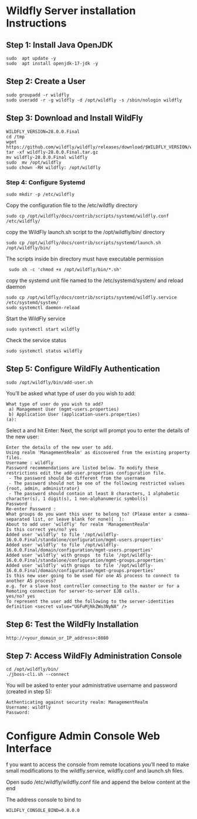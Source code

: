 # Wildfly Server installation Instructions
## Step 1: Install Java OpenJDK ##
~~~
sudo  apt update -y
sudo  apt install openjdk-17-jdk -y
~~~

## Step 2: Create a User ##

~~~
sudo groupadd -r wildfly
sudo useradd -r -g wildfly -d /opt/wildfly -s /sbin/nologin wildfly
~~~
## Step 3: Download and Install WildFly ##
```
WILDFLY_VERSION=28.0.0.Final
cd /tmp
wget https://github.com/wildfly/wildfly/releases/download/$WILDFLY_VERSION/wildfly-$WILDFLY_VERSION.tar.gz
tar -xf wildfly-28.0.0.Final.tar.gz
mv wildfly-28.0.0.Final wildfly
sudo  mv /opt/wildfly
sudo chown -RH wildfly: /opt/wildfly
```
### Step 4: Configure Systemd ###
```
sudo mkdir -p /etc/wildfly
```
Copy the configuration file to the /etc/wildfly directory

```
sudo cp /opt/wildfly/docs/contrib/scripts/systemd/wildfly.conf /etc/wildfly/

```
copy the WildFly launch.sh script to the /opt/wildfly/bin/ directory

```
sudo cp /opt/wildfly/docs/contrib/scripts/systemd/launch.sh /opt/wildfly/bin/

```
The scripts inside bin directory must have executable permission 

```
 sudo sh -c 'chmod +x /opt/wildfly/bin/*.sh'

```
 copy the systemd unit file named to the /etc/systemd/system/ and reload daemon

```
sudo cp /opt/wildfly/docs/contrib/scripts/systemd/wildfly.service /etc/systemd/system/
sudo systemctl daemon-reload
```
Start the WildFly service 
```
sudo systemctl start wildfly
```
Check the service status 
```
sudo systemctl status wildfly
```
## Step 5: Configure WildFly Authentication ##
```
sudo /opt/wildfly/bin/add-user.sh
```
You’ll be asked what type of user do you wish to add:
```
What type of user do you wish to add? 
 a) Management User (mgmt-users.properties) 
 b) Application User (application-users.properties)
(a):

```
Select a and hit Enter:
Next, the script will prompt you to enter the details of the new user:
```
Enter the details of the new user to add.
Using realm 'ManagementRealm' as discovered from the existing property files.
Username : wildfly
Password recommendations are listed below. To modify these restrictions edit the add-user.properties configuration file.
 - The password should be different from the username
 - The password should not be one of the following restricted values {root, admin, administrator}
 - The password should contain at least 8 characters, 1 alphabetic character(s), 1 digit(s), 1 non-alphanumeric symbol(s)
Password : 
Re-enter Password : 
What groups do you want this user to belong to? (Please enter a comma-separated list, or leave blank for none)[  ]: 
About to add user 'wildfly' for realm 'ManagementRealm'
Is this correct yes/no? yes
Added user 'wildfly' to file '/opt/wildfly-16.0.0.Final/standalone/configuration/mgmt-users.properties'
Added user 'wildfly' to file '/opt/wildfly-16.0.0.Final/domain/configuration/mgmt-users.properties'
Added user 'wildfly' with groups  to file '/opt/wildfly-16.0.0.Final/standalone/configuration/mgmt-groups.properties'
Added user 'wildfly' with groups  to file '/opt/wildfly-16.0.0.Final/domain/configuration/mgmt-groups.properties'
Is this new user going to be used for one AS process to connect to another AS process? 
e.g. for a slave host controller connecting to the master or for a Remoting connection for server-to-server EJB calls.
yes/no? yes
To represent the user add the following to the server-identities definition <secret value="UGFuMjNkZWo3NyNA" />

```
## Step 6: Test the WildFly Installation ##

```
http://<your_domain_or_IP_address>:8080

```
## Step 7: Access WildFly Administration Console ##
```
cd /opt/wildfly/bin/
./jboss-cli.sh --connect
```
You will be asked to enter your administrative username and password (created in step 5):
```
Authenticating against security realm: ManagementRealm
Username: wildfly
Password:

```
# Configure Admin Console Web Interface #
f you want to access the console from remote locations you’ll need to make small modifications to the wildfly.service, wildfly.conf and launch.sh files.


Open sudo  /etc/wildfly/wildfly.conf file and append the below content at the end 

The address console to bind to

```
WILDFLY_CONSOLE_BIND=0.0.0.0

```
